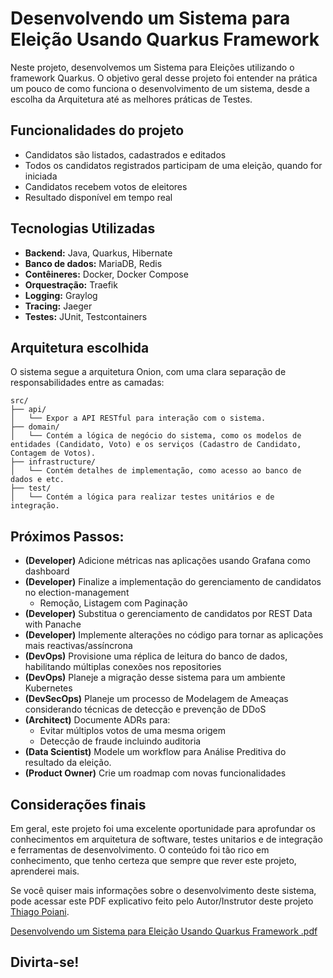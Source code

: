 # Desenvolvendo um Sistema para Eleição Usando Quarkus Framework

Neste projeto, desenvolvemos um Sistema para Eleições utilizando o framework Quarkus. O objetivo geral desse projeto foi entender na prática um pouco de como funciona o desenvolvimento de um sistema, desde a escolha da Arquitetura até as melhores práticas de Testes.

## Funcionalidades do projeto

- Candidatos são listados, cadastrados e editados
- Todos os candidatos registrados participam de uma eleição, quando for iniciada
- Candidatos recebem votos de eleitores
- Resultado disponível em tempo real

## Tecnologias Utilizadas

* **Backend:** Java, Quarkus, Hibernate
* **Banco de dados:** MariaDB, Redis
* **Contêineres:** Docker, Docker Compose
* **Orquestração:** Traefik
* **Logging:** Graylog
* **Tracing:** Jaeger
* **Testes:** JUnit, Testcontainers

## Arquitetura escolhida

O sistema segue a arquitetura Onion, com uma clara separação de responsabilidades entre as camadas:

    src/
    ├── api/
    │   └── Expor a API RESTful para interação com o sistema.
    ├── domain/
    │   └── Contém a lógica de negócio do sistema, como os modelos de entidades (Candidato, Voto) e os serviços (Cadastro de Candidato, Contagem de Votos).
    ├── infrastructure/
    │   └── Contém detalhes de implementação, como acesso ao banco de dados e etc.
    ├── test/
    │   └── Contém a lógica para realizar testes unitários e de integração.

## Próximos Passos:

- **(Developer)** Adicione métricas nas aplicações usando Grafana como dashboard 
- **(Developer)** Finalize a implementação do gerenciamento de candidatos no election-management
    - Remoção, Listagem com Paginação
- **(Developer)** Substitua o gerenciamento de candidatos por REST Data with Panache
- **(Developer)** Implemente alterações no código para tornar as aplicações mais reactivas/assíncrona
- **(DevOps)** Provisione uma réplica de leitura do banco de dados, habilitando múltiplas conexões nos repositories
- **(DevOps)** Planeje a migração desse sistema para um ambiente Kubernetes
- **(DevSecOps)** Planeje um processo de Modelagem de Ameaças considerando técnicas de detecção e prevenção de DDoS
- **(Architect)** Documente ADRs para: 
    - Evitar múltiplos votos de uma mesma origem 
    - Detecção de fraude incluindo auditoria
- **(Data Scientist)** Modele um workflow para Análise Preditiva do resultado da eleição.
- **(Product Owner)** Crie um roadmap com novas funcionalidades

## Considerações finais

Em geral, este projeto foi uma excelente oportunidade para aprofundar os conhecimentos em arquitetura de software, testes unitarios e de integração e ferramentas de desenvolvimento. O conteúdo foi tão rico em conhecimento, que tenho certeza que sempre que rever este projeto, aprenderei mais.

Se você quiser mais informações sobre o desenvolvimento deste sistema, pode acessar este PDF explicativo feito pelo Autor/Instrutor deste projeto [Thiago Poiani](https://www.linkedin.com/in/thpoiani/).

[Desenvolvendo um Sistema para Eleição Usando Quarkus Framework .pdf](https://academiapme-my.sharepoint.com/personal/renato_dio_me/_layouts/15/onedrive.aspx?id=%2Fpersonal%2Frenato%5Fdio%5Fme%2FDocuments%2FDigital%20Innovation%20One%2Fslides%20aulas%20diversas%2FDesenvolvendo%20um%20Sistema%20para%20Elei%C3%A7%C3%A3o%20Usando%20Quarkus%20Framework%2FAula%20%2D%20Desenvolvendo%20um%20Sistema%20para%20Elei%C3%A7%C3%A3o%20Usando%20Quarkus%20Framework%20%2Epdf&parent=%2Fpersonal%2Frenato%5Fdio%5Fme%2FDocuments%2FDigital%20Innovation%20One%2Fslides%20aulas%20diversas%2FDesenvolvendo%20um%20Sistema%20para%20Elei%C3%A7%C3%A3o%20Usando%20Quarkus%20Framework&ga=1)

## Divirta-se!